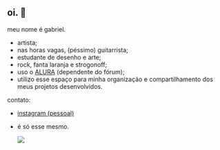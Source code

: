 ## oi. 🤙
meu nome é gabriel.
- artista;
- nas horas vagas, (péssimo) guitarrista;
- estudante de desenho e arte;
- rock, fanta laranja e strogonoff;
- uso o [ALURA](www.alura.com.br) (dependente do fórum);
- utilizo esse espaço para minha organização e compartilhamento dos meus projetos desenvolvidos.

contato:
- [instagram (pessoal)](https://www.instagram.com/biel.kkjk/)
- é só esse mesmo.

  ![](https://media1.tenor.com/m/_fYybQp__qgAAAAC/tenma-kenzo-tenma.gif) 
